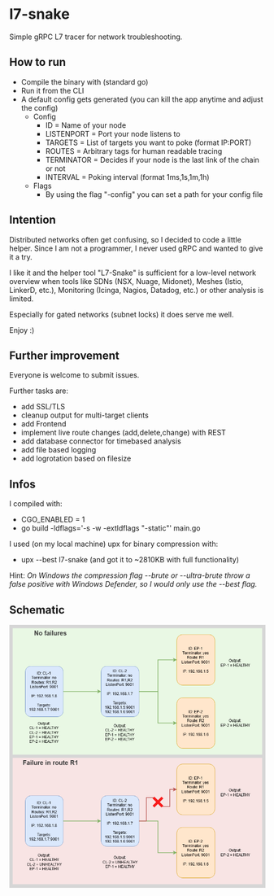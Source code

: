 # l7-snake
Simple gRPC L7 tracer for network troubleshooting.

## How to run
- Compile the binary with (standard go)
- Run it from the CLI
- A default config gets generated (you can kill the app anytime and adjust the config)
  - Config
    - ID = Name of your node
    - LISTENPORT = Port your node listens to
    - TARGETS = List of targets you want to poke (format IP:PORT)
    - ROUTES = Arbitrary tags for human readable tracing
    - TERMINATOR = Decides if your node is the last link of the chain or not
    - INTERVAL = Poking interval (format 1ms,1s,1m,1h)
  - Flags
    - By using the flag "-config" you can set a path for your config file

## Intention
Distributed networks often get confusing, so I decided to code a little helper. Since I am not a programmer, I never used gRPC and wanted to give it a try.

I like it and the helper tool "L7-Snake" is sufficient for a low-level network overview when tools like SDNs (NSX, Nuage, Midonet), Meshes (Istio, LinkerD, etc.), Monitoring (Icinga, Nagios, Datadog, etc.) or other analysis is limited.

Especially for gated networks (subnet locks) it does serve me well.

Enjoy :)

## Further improvement
Everyone is welcome to submit issues.

Further tasks are:
- add SSL/TLS
- cleanup output for multi-target clients
- add Frontend
- implement live route changes (add,delete,change) with REST
- add database connector for timebased analysis
- add file based logging
- add logrotation based on filesize

## Infos
I compiled with:
- CGO_ENABLED = 1
- go build -ldflags='-s -w -extldflags "-static"' main.go

I used (on my local machine) upx for binary compression with:
- upx --best l7-snake (and got it to ~2810KB with full functionality)

Hint: _On Windows the compression flag --brute or --ultra-brute throw a false positive with Windows Defender, so I would only use the --best flag._

## Schematic
![Alt-Text](./pictures/example.png)